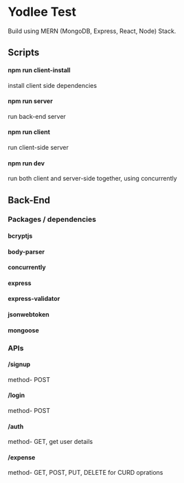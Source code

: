 # Yodlee Test
Build using MERN (MongoDB, Express, React, Node) Stack.


## Scripts

#### npm run client-install
install client side dependencies 

#### npm run server
run back-end server

#### npm run client
run client-side server

#### npm run dev
run both client and server-side together, using concurrently

## Back-End

### Packages / dependencies 
#### bcryptjs
#### body-parser
#### concurrently
#### express
#### express-validator
#### jsonwebtoken
#### mongoose

### APIs
#### /signup
method- POST
#### /login
method- POST
#### /auth
method- GET, get user details
#### /expense
method- GET, POST, PUT, DELETE for CURD oprations
